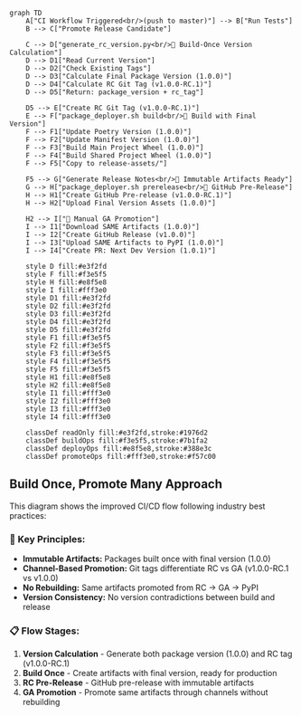 ```mermaid
graph TD
    A["CI Workflow Triggered<br/>(push to master)"] --> B["Run Tests"]
    B --> C["Promote Release Candidate"]
    
    C --> D["generate_rc_version.py<br/>🧮 Build-Once Version Calculation"]
    D --> D1["Read Current Version"]
    D --> D2["Check Existing Tags"]
    D --> D3["Calculate Final Package Version (1.0.0)"]
    D --> D4["Calculate RC Git Tag (v1.0.0-RC.1)"]
    D --> D5["Return: package_version + rc_tag"]
    
    D5 --> E["Create RC Git Tag (v1.0.0-RC.1)"]
    E --> F["package_deployer.sh build<br/>🔨 Build with Final Version"]
    F --> F1["Update Poetry Version (1.0.0)"]
    F --> F2["Update Manifest Version (1.0.0)"]
    F --> F3["Build Main Project Wheel (1.0.0)"]
    F --> F4["Build Shared Project Wheel (1.0.0)"]
    F --> F5["Copy to release-assets/"]
    
    F5 --> G["Generate Release Notes<br/>📝 Immutable Artifacts Ready"]
    G --> H["package_deployer.sh prerelease<br/>🚀 GitHub Pre-Release"]
    H --> H1["Create GitHub Pre-release (v1.0.0-RC.1)"]
    H --> H2["Upload Final Version Assets (1.0.0)"]
    
    H2 --> I["🎯 Manual GA Promotion"]
    I --> I1["Download SAME Artifacts (1.0.0)"]
    I --> I2["Create GitHub Release (v1.0.0)"]
    I --> I3["Upload SAME Artifacts to PyPI (1.0.0)"]
    I --> I4["Create PR: Next Dev Version (1.0.1)"]
    
    style D fill:#e3f2fd
    style F fill:#f3e5f5
    style H fill:#e8f5e8
    style I fill:#fff3e0
    style D1 fill:#e3f2fd
    style D2 fill:#e3f2fd
    style D3 fill:#e3f2fd
    style D4 fill:#e3f2fd
    style D5 fill:#e3f2fd
    style F1 fill:#f3e5f5
    style F2 fill:#f3e5f5
    style F3 fill:#f3e5f5
    style F4 fill:#f3e5f5
    style F5 fill:#f3e5f5
    style H1 fill:#e8f5e8
    style H2 fill:#e8f5e8
    style I1 fill:#fff3e0
    style I2 fill:#fff3e0
    style I3 fill:#fff3e0
    style I4 fill:#fff3e0
    
    classDef readOnly fill:#e3f2fd,stroke:#1976d2
    classDef buildOps fill:#f3e5f5,stroke:#7b1fa2
    classDef deployOps fill:#e8f5e8,stroke:#388e3c
    classDef promoteOps fill:#fff3e0,stroke:#f57c00
```

## **Build Once, Promote Many Approach**

This diagram shows the improved CI/CD flow following industry best practices:

### **🎯 Key Principles:**
- **Immutable Artifacts:** Packages built once with final version (1.0.0)
- **Channel-Based Promotion:** Git tags differentiate RC vs GA (v1.0.0-RC.1 vs v1.0.0)
- **No Rebuilding:** Same artifacts promoted from RC → GA → PyPI
- **Version Consistency:** No version contradictions between build and release

### **📋 Flow Stages:**
1. **Version Calculation** - Generate both package version (1.0.0) and RC tag (v1.0.0-RC.1)
2. **Build Once** - Create artifacts with final version, ready for production
3. **RC Pre-Release** - GitHub pre-release with immutable artifacts
4. **GA Promotion** - Promote same artifacts through channels without rebuilding